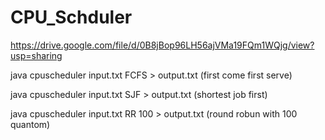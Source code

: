 # CPU_Schduler

https://drive.google.com/file/d/0B8jBop96LH56ajVMa19FQm1WQjg/view?usp=sharing


  java cpuscheduler input.txt FCFS > output.txt    (first come first serve)

  java cpuscheduler input.txt SJF > output.txt     (shortest job first)
  
  java cpuscheduler input.txt RR 100 > output.txt  (round robun with 100 quantom)
